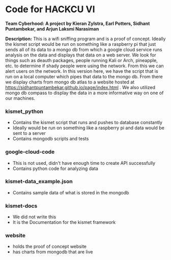 # Code for HACKCU VI

__Team Cyberhood: A project by Kieran Zylstra, Earl Potters, Sidhant Puntambekar, and Arjun Laksmi Narasiman__

__Description:__ This is a wifi sniffing program and is a proof of concept. Ideally the kismet script would be run on something like a raspberry pi that just sends all of its data to a mongo db from which a google cloud service runs analysis on the data and displays that data on a web server. We look for things such as deauth packages, people running Kali or Arch, pineapple, etc. to determine if shady people were using the network. From this we can alert users on the network. In this version here, we have the script that is run on a local computer which pipes that data to the mongo db. From there we display charts from mongo db atlas to a website hosted at https://sidhantpuntambekar.github.io/page/index.html . We also utilized mongo db compass to display the data in a more informative way on one of our machines.

### kismet\_python
- Contains the kismet script that runs and pushes to database constantly
- Ideally would be run on something like a raspberry pi and data would be sent to a server
- Contains mongodb scripts and tests

### google-cloud-code
- This is not used, didn't have enough time to create API successfully
- Contains python code for analyzing data

### kismet-data\_example.json
- Contains sample data of what is stored in the mongodb

### kismet-docs
- We did not write this
- It is the Documentation for the kismet framework

### website
- holds the proof of concept website
- has charts from mongodb that are live


